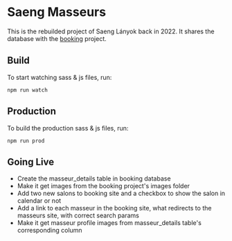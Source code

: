 # Saeng Masseurs

This is the rebuilded project of Saeng Lányok back in 2022. 
It shares the database with the [booking](https://github.com/stewart89/booking-10) project.

## Build

To start watching sass & js files, run:

```
npm run watch
```

## Production

To build the production sass & js files, run:

```
npm run prod
```

## Going Live

- Create the masseur_details table in booking database
- Make it get images from the booking project's images folder
- Add two new salons to booking site and a checkbox to show the salon in calendar or not
- Add a link to each masseur in the booking site, what redirects to the masseurs site, with correct search params
- Make it get masseur profile images from masseur_details table's corresponding column